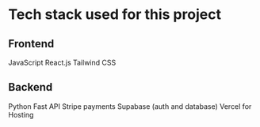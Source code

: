 # Tech stack used for this project

## Frontend
JavaScript
React.js
Tailwind CSS

## Backend
Python
Fast API
Stripe payments
Supabase (auth and database)
Vercel for Hosting


